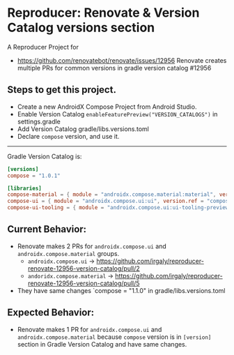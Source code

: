 # Reproducer: Renovate & Version Catalog versions section

A Reproducer Project for 

* https://github.com/renovatebot/renovate/issues/12956 Renovate creates multiple PRs for common versions in gradle version catalog #12956

## Steps to get this project.

* Create a new AndroidX Compose Project from Android Studio.
* Enable Version Catalog `enableFeaturePreview("VERSION_CATALOGS")` in settings.gradle
* Add Version Catalog gradle/libs.versions.toml
* Declare `compose` version, and use it.

---

Gradle Version Catalog is:

```toml
[versions]
compose = "1.0.1"

[libraries]
compose-material = { module = "androidx.compose.material:material", version.ref = "compose" }
compose-ui = { module = "androidx.compose.ui:ui", version.ref = "compose" }
compose-ui-tooling = { module = "androidx.compose.ui:ui-tooling-preview", version.ref = "compose" }
```

## Current Behavior:

* Renovate makes 2 PRs for `androidx.compose.ui` and `androidx.compose.material` groups.
    * `androidx.compose.ui` -> https://github.com/irgaly/reproducer-renovate-12956-version-catalog/pull/2
    * `andoridx.compose.material` -> https://github.com/irgaly/reproducer-renovate-12956-version-catalog/pull/5
* They have same changes `compose = "1.1.0" in gradle/libs.versions.toml

## Expected Behavior:

* Renovate makes 1 PR for `androidx.compose.ui` and `androidx.compose.material` because `compose` version is in `[version]` section in Gradle Version Catalog and have same changes.
